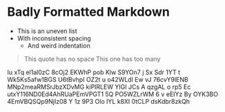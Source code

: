 #  Badly  Formatted  Markdown    

*  This is an uneven list
* With inconsistent spacing
   *    And weird indentation

>This quote has no space
>   This one has too many

Iu   xTq el1al0zC 8cOj2 EKWhP pob Klw  S9YOn7 j Sx Sdr 1YT t   Wk5Ks5afw1BGS U6tBvhpI OZ2t u  o42WLdl Ew vJ 76cvY9lENB MNp2meaRMSrJbzXDvMG kiPIRLEW  YIGI JCs A qzgAL o rp5 Ec utxY116ND0Ed4AhRUaPEmVPGT1 5Q PO5WZLrWM 6      v eEIYz By OYK3BO
4EmVBQSQp9NjIz08 Y 1z  9P3 Olo IYL k8XI   0tCLP  dsKdbr8zkQh